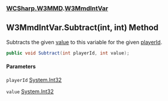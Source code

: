 ### [WCSharp.W3MMD](WCSharp.W3MMD.md 'WCSharp.W3MMD').[W3MmdIntVar](WCSharp.W3MMD.W3MmdIntVar.md 'WCSharp.W3MMD.W3MmdIntVar')

## W3MmdIntVar.Subtract(int, int) Method

Subtracts the given [value](WCSharp.W3MMD.W3MmdIntVar.Subtract(int,int).md#WCSharp.W3MMD.W3MmdIntVar.Subtract(int,int).value 'WCSharp.W3MMD.W3MmdIntVar.Subtract(int, int).value') to this variable for the given [playerId](WCSharp.W3MMD.W3MmdIntVar.Subtract(int,int).md#WCSharp.W3MMD.W3MmdIntVar.Subtract(int,int).playerId 'WCSharp.W3MMD.W3MmdIntVar.Subtract(int, int).playerId').

```csharp
public void Subtract(int playerId, int value);
```
#### Parameters

<a name='WCSharp.W3MMD.W3MmdIntVar.Subtract(int,int).playerId'></a>

`playerId` [System.Int32](https://docs.microsoft.com/en-us/dotnet/api/System.Int32 'System.Int32')

<a name='WCSharp.W3MMD.W3MmdIntVar.Subtract(int,int).value'></a>

`value` [System.Int32](https://docs.microsoft.com/en-us/dotnet/api/System.Int32 'System.Int32')